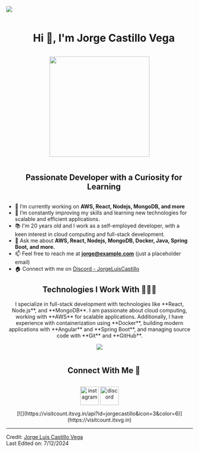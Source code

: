 <!--horizontal divider(gradiant)-->
<img src="https://user-images.githubusercontent.com/73097560/115834477-dbab4500-a447-11eb-908a-139a6edaec5c.gif">

<!--h1 without bottom border-->
<div id="user-content-toc">
  <ul align="center">
    <summary><h1 style="display: inline-block">Hi 👋, I'm Jorge Castillo Vega</h1></summary>
  </ul>
</div>

<!--- snake -->
<div align="center">
  <p align='center'>
    <img src="https://media.giphy.com/media/QvpqTCiEcwtvx6wwJK/giphy.gif" width="270" height="270" frameBorder="0" class="giphy-embed" allowFullScreen>
</p>

</div>

<!--h2 without bottom border-->
<div id="user-content-toc">
  <ul align="center">
    <summary><h2 style="display: inline-block">Passionate Developer with a Curiosity for Learning</h2></summary>
  </ul>
</div>

<!--Intro start-->
- 🔭 I’m currently working on **AWS, React, Nodejs, MongoDB, and more**
- 🌱 I’m constantly improving my skills and learning new technologies for scalable and efficient applications.
- 📚 I'm 20 years old and I work as a self-employed developer, with a keen interest in cloud computing and full-stack development.
- 💬 Ask me about **AWS, React, Nodejs, MongoDB, Docker, Java, Spring Boot, and more.**
- 📫 Feel free to reach me at **jorge@example.com** (just a placeholder email)
- 🏠 Connect with me on [Discord - JorgeLuisCastillo](https://discordapp.com/users/957722095381540874)
<!--Intro end-->

<!--Tech stack description-->
<div align="center">
  <h2>Technologies I Work With 👨🏻‍💻</h2>
  <p>
    I specialize in full-stack development with technologies like **React, Node.js**, and **MongoDB**.  
    I am passionate about cloud computing, working with **AWS** for scalable applications.  
    Additionally, I have experience with containerization using **Docker**, building modern applications with **Angular** and **Spring Boot**, and managing source code with **Git** and **GitHub**.
  </p>
</div>

<!-- Tech stack icons -->
<p align="center">
  <a href="https://skillicons.dev">
    <img src="https://skillicons.dev/icons?i=html,java,js,docker,angular,spring,git,github,mysql,postgres,postman&perline=6" />
  </a>
</p>


<!-- Connect with me -->
<!--h2 without bottom border-->
<div id="user-content-toc">
  <ul align="center">
    <summary><h2 style="display: inline-block">Connect With Me 🤝</h2></summary>
  </ul>
</div>

<!--icons and links-->
<p align="center">
<a href="https://www.instagram.com/jorge_luis_castillo/" target="blank"><img align="center" src="https://user-images.githubusercontent.com/88904952/234981169-2dd1e58f-4b7e-468c-8213-034ba62156c3.png" alt="instagram" height="50" width="50" /></a>
<a href="https://discordapp.com/users/957722095381540874" target="blank"><img align="center" src="https://user-images.githubusercontent.com/88904952/234982627-019fd336-6248-453c-9b05-97c13fd1d207.png" alt="discord" height="50" width="50" /></a>
</p>

<!--profile visit count-->
<div align="center">
  [![](https://visitcount.itsvg.in/api?id=jorgecastillo&icon=3&color=6)](https://visitcount.itsvg.in)
</div>

----------------------------------------------------------------------  
Credit: [Jorge Luis Castillo Vega](https://github.com/jorgecastillo)  
Last Edited on: 7/12/2024
